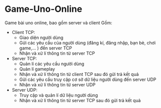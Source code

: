 # Game-Uno-Online
Game bài uno online, bao gồm server và client 
Gồm:
- Client TCP:
    + Giao diện người dùng
    + Gửi các yêu cầu của người dùng (đăng kí, đăng nhập, bạn bè, chơi game,... ) đến server TCP 
    + Nhận và xử lí thông tin từ server TCP
- Server TCP: 
    + Quản lí các yêu cầu người dùng
    + Quản lí gameplay
    + Nhận và xử lí thông tin từ client TCP sau đó gửi trả kết quả
    + Gửi các yêu cầu truy cập cơ sở dữ liệu người dùng đến server UDP
    + Nhận và xử lí thông tin từ server UDP 
- Server UDP: 
    + Truy cập và quản lí dữ liệu người dùng
    + Nhận và xử lí thông tin từ server TCP sau đó gửi trả kết quả
